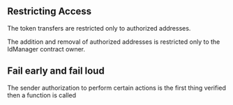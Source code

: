 ## Restricting Access

The token transfers are restricted only to authorized addresses.

The addition and removal of authorized addresses is restricted only to the IdManager contract owner.



## Fail early and fail loud

The sender authorization to perform certain actions is the first thing verified then a function is called
